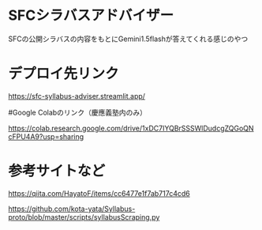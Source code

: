 # SFCシラバスアドバイザー

SFCの公開シラバスの内容をもとにGemini1.5flashが答えてくれる感じのやつ

# デプロイ先リンク

https://sfc-syllabus-adviser.streamlit.app/

#Google Colabのリンク（慶應義塾内のみ）

https://colab.research.google.com/drive/1xDC7IYQBrSSSWlDudcgZQGoQNcFPU4A9?usp=sharing

# 参考サイトなど
https://qiita.com/HayatoF/items/cc6477e1f7ab717c4cd6

https://github.com/kota-yata/Syllabus-proto/blob/master/scripts/syllabusScraping.py
